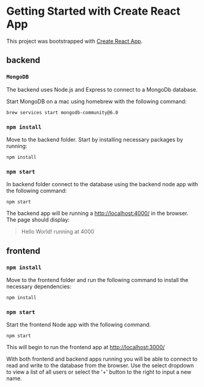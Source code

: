 # Getting Started with Create React App
This project was bootstrapped with [Create React App](https://github.com/facebook/create-react-app).

## backend
### `MongoDB`
The backend uses Node.js and Express to connect to a MongoDb database. 

Start MongoDB on a mac using homebrew with the following command:
```
brew services start mongodb-community@6.0
```

### `npm install`
Move to the backend folder.
Start by installing necessary packages by running:
```
npm install
```

### `npm start`
In backend folder connect to the database using the backend node app with the following command:
```
npm start
```

The backend app will be running a [http://localhost:4000/](http://localhost:4000/) in the browser.
The page should display:
> Hello World! running at 4000

## frontend
### `npm install`
Move to the frontend folder and run the following command to install the necessary dependencies:
```
npm install
```


### `npm start`
Start the frontend Node app with the following command. 
```
npm start
```
This will begin to run the frontend app at [http://localhost:3000/](http://localhost:3000/)

With both frontend and backend apps running you will be able to connect to read and write to the database from the browser. Use the select dropdown to view a list of all users or select the '+' button to the right to input a new name. 


